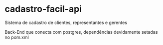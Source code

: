 # cadastro-facil-api
Sistema de cadastro de clientes, representantes e gerentes

Back-End que conecta com postgres, dependências devidamente setadas no pom.xml
